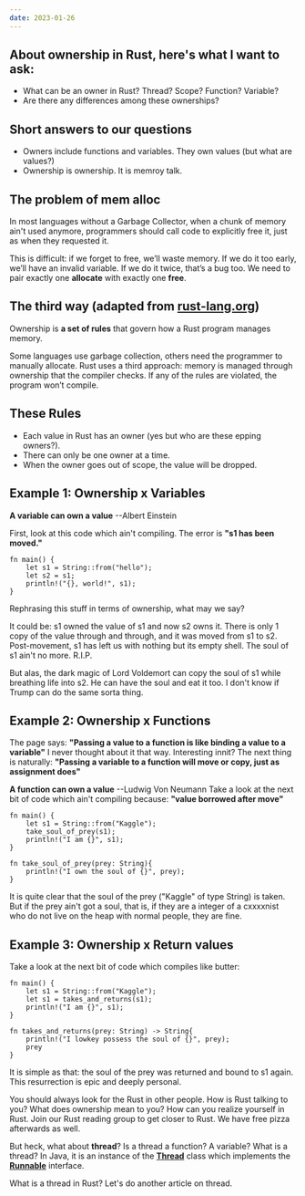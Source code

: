 ```yaml
---
date: 2023-01-26
---
```

## About ownership in Rust, here's what I want to ask:

- What can be an owner in Rust? Thread? Scope? Function? Variable?
- Are there any differences among these ownerships?

## Short answers to our questions

- Owners include functions and variables. They own values (but what are values?)
- Ownership is ownership. It is memroy talk. 

## The problem of mem alloc

In most languages without a Garbage Collector, when a chunk of memory ain't used anymore, programmers should call code to explicitly free it, just as when they requested it.

This is difficult: if we forget to free, we’ll waste memory. If we do it too early, we’ll have an invalid variable. If we do it twice, that’s a bug too. We need to pair exactly one **allocate** with exactly one **free**.
## The third way (adapted from [rust-lang.org](https://doc.rust-lang.org/book/ch04-01-what-is-ownership.html#:~:text=Ownership%20is%20a%20set%20of,a%20computer's%20memory%20while%20running.))

Ownership is **a set of rules** that govern how a Rust program manages memory. 

Some languages use garbage collection, others need the programmer to manually allocate. Rust uses a third approach: memory is managed through ownership that the compiler checks. If any of the rules are violated, the program won’t compile.

## These Rules

- Each value in Rust has an owner (yes but who are these epping owners?).
- There can only be one owner at a time.
- When the owner goes out of scope, the value will be dropped.

## Example 1: Ownership x Variables

**A variable can own a value** --Albert Einstein

First, look at this code which ain't compiling. The error is **"s1 has been moved."**
```
fn main() {
    let s1 = String::from("hello");
    let s2 = s1;
    println!("{}, world!", s1);
}
```
Rephrasing this stuff in terms of ownership, what may we say?

It could be: s1 owned the value of s1 and now s2 owns it. There is only 1 copy of the value through and through, and it was moved from s1 to s2. Post-movement, s1 has left us with nothing but its empty shell. The soul of s1 ain't no more. R.I.P. 

But alas, the dark magic of Lord Voldemort can copy the soul of s1 while breathing life into s2. He can have the soul and eat it too. I don't know if Trump can do the same sorta thing.

## Example 2: Ownership x Functions

The page says: **"Passing a value to a function is like binding a value to a variable"**
I never thought about it that way. Interesting innit? The next thing is naturally: **"Passing a variable to a function will move or copy, just as assignment does"**

**A function can own a value** --Ludwig Von Neumann
Take a look at the next bit of code which ain't compiling because:  **"value borrowed after move"**
```
fn main() {
    let s1 = String::from("Kaggle");
    take_soul_of_prey(s1);
    println!("I am {}", s1);
}

fn take_soul_of_prey(prey: String){
    println!("I own the soul of {}", prey);
}
```
It is quite clear that the soul of the prey ("Kaggle" of type String) is taken. But if the prey ain't got a soul, that is, if they are a integer of a cxxxxnist who do not live on the heap with normal people, they are fine.

## Example 3: Ownership x Return values
Take a look at the next bit of code which compiles like butter:

```
fn main() {
    let s1 = String::from("Kaggle");
    let s1 = takes_and_returns(s1);
    println!("I am {}", s1);
}

fn takes_and_returns(prey: String) -> String{
    println!("I lowkey possess the soul of {}", prey);
    prey
}
```

It is simple as that: the soul of the prey was returned and bound to s1 again. This resurrection is epic and deeply personal. 

You should always look for the Rust in other people. How is Rust talking to you? What does ownership mean to you? How can you realize yourself in Rust. Join our Rust reading group to get closer to Rust. We have free pizza afterwards as well.

But heck, what about **thread**?
Is a thread a function? A variable? What is a thread? 
In Java, it is an instance of the **[Thread](https://docs.oracle.com/en/java/javase/19/docs/api/java.base/java/lang/Thread.html)** class which implements the **[Runnable](https://docs.oracle.com/en/java/javase/19/docs/api/java.base/java/lang/Runnable.html)** interface.

What is a thread in Rust? Let's do another article on thread.